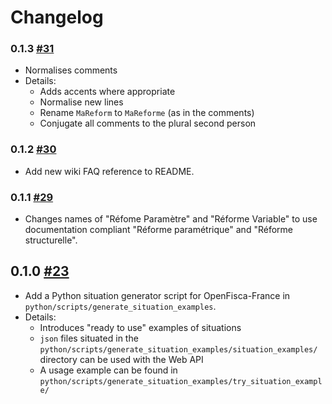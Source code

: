# Changelog

### 0.1.3 [#31](https://github.com/openfisca/tutorial/pull/31)

* Normalises comments
* Details:
  - Adds accents where appropriate
  - Normalise new lines
  - Rename `MaReform` to `MaReforme` (as in the comments)
  - Conjugate all comments to the plural second person

### 0.1.2 [#30](https://github.com/openfisca/tutorial/pull/30)

* Add new wiki FAQ reference to README.

### 0.1.1 [#29](https://github.com/openfisca/tutorial/pull/29)

* Changes names of "Réfome Paramètre" and "Réforme Variable" to use documentation compliant "Réforme paramétrique" and "Réforme structurelle".

## 0.1.0 [#23](https://github.com/openfisca/tutorial/pull/23)

* Add a Python situation generator script for OpenFisca-France in `python/scripts/generate_situation_examples`.
* Details:
  - Introduces "ready to use" examples of situations
  - `json` files situated in the `python/scripts/generate_situation_examples/situation_examples/` directory can be used with the Web API
  - A usage example can be found in `python/scripts/generate_situation_examples/try_situation_example/`
